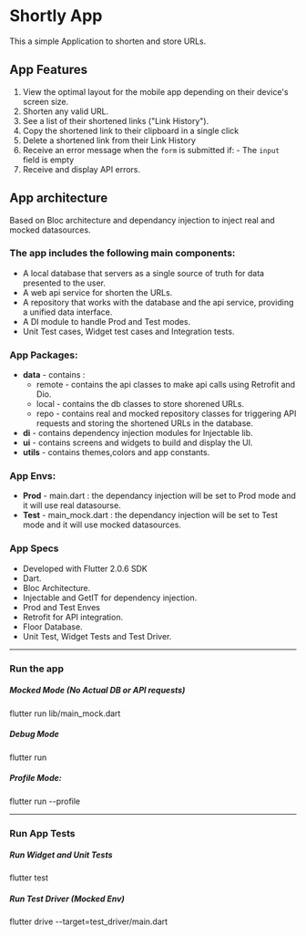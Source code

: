 # Shortly App
This a simple Application to shorten and store URLs.
 

## App Features 

1.   View the optimal layout for the mobile app depending on their device's screen size.
2.   Shorten any valid URL.
3.   See a list of their shortened links ("Link History").
4.   Copy the shortened link to their clipboard in a single click
5.   Delete a shortened link from their Link History
6.   Receive an error message when the `form` is submitted if:
    -   The `input` field is empty
7.   Receive and display API errors.

## App architecture
Based on Bloc architecture and dependancy injection to inject real and mocked datasources.

### The app includes the following main components:

* A local database that servers as a single source of truth for data presented to the user.
* A web api service for shorten the URLs.
* A repository that works with the database and the api service, providing a unified data interface. 
* A DI module to handle Prod and Test modes.
* Unit Test cases, Widget test cases and Integration tests.

### App Packages:
* **data** - contains :
  * remote - contains the api classes to make api calls using Retrofit and Dio.
  * local - contains the db classes to store shorened URLs.
  * repo - contains real and mocked repository classes for triggering API requests and storing the shortened URLs in the database.
* **di** - contains dependency injection modules for Injectable lib.
* **ui** - contains screens and widgets to build and display the UI.
* **utils** - contains themes,colors and app constants.

### App Envs:
* **Prod** - main.dart : the dependancy injection will be set to Prod mode and it will use real datasourse.
* **Test** - main_mock.dart : the dependancy injection will be set to Test mode and it will use mocked datasources.
### App Specs
* Developed with Flutter 2.0.6 SDK
* Dart. 
* Bloc Architecture.
* Injectable and GetIT for dependency injection.
* Prod and Test Enves
* Retrofit for API integration.
* Floor Database. 
* Unit Test, Widget Tests and Test Driver.
------ 

### Run the app

#####  Mocked Mode (No Actual DB or API requests)
flutter run lib/main_mock.dart 
#####  Debug Mode
flutter run 
#####  Profile Mode:
flutter run --profile

------ 

### Run App Tests
#####  Run Widget and Unit Tests
flutter test
#####  Run Test Driver (Mocked Env) 
flutter drive --target=test_driver/main.dart